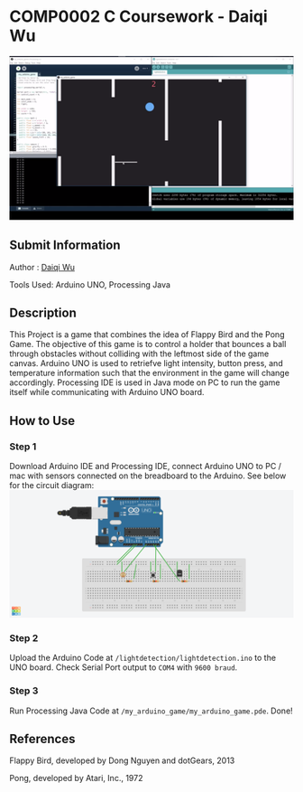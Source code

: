 # COMP0002 C Coursework - Daiqi Wu

![Screenshot](./img/screenshot.png)

## Submit Information

Author : [Daiqi Wu](https://wudaiqi.com)

Tools Used: Arduino UNO, Processing Java

## Description
This Project is a game that combines the idea of Flappy Bird and the Pong Game. The objective of this game is to control a holder that bounces a ball through obstacles without colliding with the leftmost side of the game canvas. Arduino UNO is used to retriefve light intensity, button press, and temperature information such that the environment in the game will change accordingly. Processing IDE is used in Java mode on PC to run the game itself while communicating with Arduino UNO board.

## How to Use

### Step 1
Download Arduino IDE and Processing IDE, connect Arduino UNO to PC / mac  with sensors connected on the breadboard to the Arduino. See below for the circuit diagram:
![Diagram](./img/diagram.png)


### Step 2
Upload the Arduino Code at `/lightdetection/lightdetection.ino` to the UNO board. Check Serial Port output to `COM4` with `9600 braud`.

### Step 3
Run Processing Java Code at `/my_arduino_game/my_arduino_game.pde`. Done!


## References

Flappy Bird, developed by Dong Nguyen and dotGears, 2013

Pong, developed by Atari, Inc., 1972

